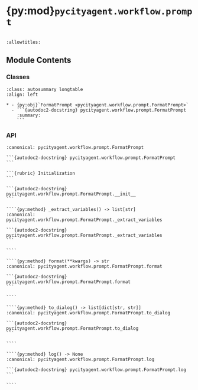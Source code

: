 # {py:mod}`pycityagent.workflow.prompt`

```{py:module} pycityagent.workflow.prompt
```

```{autodoc2-docstring} pycityagent.workflow.prompt
:allowtitles:
```

## Module Contents

### Classes

````{list-table}
:class: autosummary longtable
:align: left

* - {py:obj}`FormatPrompt <pycityagent.workflow.prompt.FormatPrompt>`
  - ```{autodoc2-docstring} pycityagent.workflow.prompt.FormatPrompt
    :summary:
    ```
````

### API

`````{py:class} FormatPrompt(template: str, system_prompt: typing.Optional[str] = None)
:canonical: pycityagent.workflow.prompt.FormatPrompt

```{autodoc2-docstring} pycityagent.workflow.prompt.FormatPrompt
```

```{rubric} Initialization
```

```{autodoc2-docstring} pycityagent.workflow.prompt.FormatPrompt.__init__
```

````{py:method} _extract_variables() -> list[str]
:canonical: pycityagent.workflow.prompt.FormatPrompt._extract_variables

```{autodoc2-docstring} pycityagent.workflow.prompt.FormatPrompt._extract_variables
```

````

````{py:method} format(**kwargs) -> str
:canonical: pycityagent.workflow.prompt.FormatPrompt.format

```{autodoc2-docstring} pycityagent.workflow.prompt.FormatPrompt.format
```

````

````{py:method} to_dialog() -> list[dict[str, str]]
:canonical: pycityagent.workflow.prompt.FormatPrompt.to_dialog

```{autodoc2-docstring} pycityagent.workflow.prompt.FormatPrompt.to_dialog
```

````

````{py:method} log() -> None
:canonical: pycityagent.workflow.prompt.FormatPrompt.log

```{autodoc2-docstring} pycityagent.workflow.prompt.FormatPrompt.log
```

````

`````

